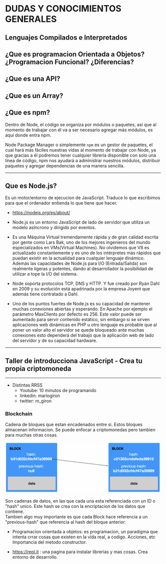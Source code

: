 # DUDAS Y CONOCIMIENTOS GENERALES

## Lenguajes Compilados e Interpretados

## ¿Que es programacion Orientada a Objetos? ¿Programacion Funcional? ¿Diferencias?

## **¿Que es una API?**

## **¿Que es un Array?**

## **¿Que es npm?**

Dentro de Node, el código se organiza por módulos o paquetes, así que al momento de trabajar con él va a ser necesario agregar más módulos, es aquí donde entra npm.

Node Package Manager o simplemente `npm` es un gestor de paquetes, el cual hará más fáciles nuestras vidas al momento de trabajar con Node, ya que gracias a él podremos tener cualquier librería disponible con solo una línea de código, npm nos ayudará a administrar nuestros módulos, distribuir paquetes y agregar dependencias de una manera sencilla.

---

## **Que es Node.js?**

Es un motor/entorno de ejecucion de JavaScript. Traduce lo que escribimos para que el ordenador entienda lo que tiene que hacer.

- <https://nodejs.org/es/about/>

- Node.js es un entorno JavaScript de lado de servidor que utiliza un modelo asíncrono y dirigido por eventos.

- Es una Máquina Virtual tremendamente rápida y de gran calidad escrita por gente como Lars Bak, uno de los mejores ingenieros del mundo especializados en VMs(Virtual Machines). No olvidemos que V8 es actualizado constantemente y es uno de los intérpretes más rápidos que puedan existir en la actualidad para cualquier lenguaje dinámico. Además las capacidades de Node.js para I/O (Entrada/Salida) son realmente ligeras y potentes, dando al desarrollador la posibilidad de utilizar a tope la I/O del sistema.

- Node soporta protocolos TCP, DNS y HTTP. Y fue creado por Ryan Dahl en 2009 y su evolución está apadrinada por la empresa Joyent que además tiene contratado a Dahl.

- Uno de los puntos fuertes de Node.js es su capacidad de mantener muchas conexiones abiertas y esperando. En Apache por ejemplo el parámetro MaxClients por defecto es 256. Este valor puede ser aumentado para servir contenido estático, sin embargo si se sirven aplicaciones web dinámicas en PHP u otro lenguaje es probable que al poner un valor alto el servidor se quede bloqueado ante muchas conexiones esto dependerá del trabajo que la aplicación web de lado del servidor y de su capacidad hardware.

---

## **Taller de introducciona JavaScript - Crea tu propia criptomoneda**

---

- Distintas RRSS
  - Youtube: 10 minutos de programando
  - linkedin: mariogiron
  - twitter: m_giron

### **Blockchain**

Cadena de bloques que estan encadenados entre si. Estos bloques almacenan informacion. Se puede enfocar a criptomonedas pero tambien para muchas otras cosas.

![Imagen de blockchain](imagenes_md/blockchain.png)

Son cadenas de datos, en las que cada una esta referenciada con un ID o "hash" unico. Este hash se crea con la encriptacion de los datos que contiene.  
Tambien algo muy importante es que cada Block hace referencia a un "previous-hash" que referencia al hash del bloque anterior.

- Programacion orientada a objetos: es programacion, un paradigma que intenta crrar cosas que existen en la vida real, a codigo. Acciones, etc  
  Importancia del metodo constructor.

- <https://repl.it> : una pagina para instalar librerias y mas cosas. Crea entorno de desarrollo.
